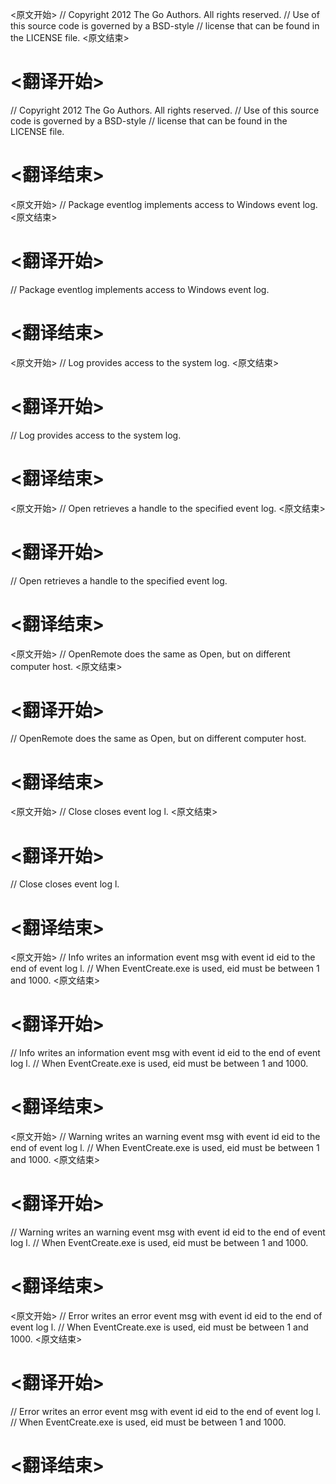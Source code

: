 
<原文开始>
// Copyright 2012 The Go Authors. All rights reserved.
// Use of this source code is governed by a BSD-style
// license that can be found in the LICENSE file.
<原文结束>

# <翻译开始>
// Copyright 2012 The Go Authors. All rights reserved.
// Use of this source code is governed by a BSD-style
// license that can be found in the LICENSE file.
# <翻译结束>


<原文开始>
// Package eventlog implements access to Windows event log.
<原文结束>

# <翻译开始>
// Package eventlog implements access to Windows event log.
# <翻译结束>


<原文开始>
// Log provides access to the system log.
<原文结束>

# <翻译开始>
// Log provides access to the system log.
# <翻译结束>


<原文开始>
// Open retrieves a handle to the specified event log.
<原文结束>

# <翻译开始>
// Open retrieves a handle to the specified event log.
# <翻译结束>


<原文开始>
// OpenRemote does the same as Open, but on different computer host.
<原文结束>

# <翻译开始>
// OpenRemote does the same as Open, but on different computer host.
# <翻译结束>


<原文开始>
// Close closes event log l.
<原文结束>

# <翻译开始>
// Close closes event log l.
# <翻译结束>


<原文开始>
// Info writes an information event msg with event id eid to the end of event log l.
// When EventCreate.exe is used, eid must be between 1 and 1000.
<原文结束>

# <翻译开始>
// Info writes an information event msg with event id eid to the end of event log l.
// When EventCreate.exe is used, eid must be between 1 and 1000.
# <翻译结束>


<原文开始>
// Warning writes an warning event msg with event id eid to the end of event log l.
// When EventCreate.exe is used, eid must be between 1 and 1000.
<原文结束>

# <翻译开始>
// Warning writes an warning event msg with event id eid to the end of event log l.
// When EventCreate.exe is used, eid must be between 1 and 1000.
# <翻译结束>


<原文开始>
// Error writes an error event msg with event id eid to the end of event log l.
// When EventCreate.exe is used, eid must be between 1 and 1000.
<原文结束>

# <翻译开始>
// Error writes an error event msg with event id eid to the end of event log l.
// When EventCreate.exe is used, eid must be between 1 and 1000.
# <翻译结束>

